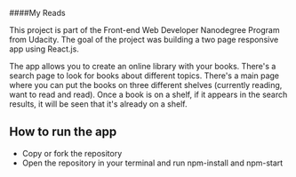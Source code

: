 ####My Reads

This project is part of the Front-end Web Developer Nanodegree Program from Udacity. 
The goal of the project was building a two page responsive app using React.js.

The app allows you to create an online library with your books. There's a search page to look for books about different topics. There's a main page where you can put the books on three different shelves (currently reading, want to read and read). 
Once a book is on a shelf, if it appears in the search results, it will be seen that it's already on a shelf.

## How to run the app
- Copy or fork the repository
- Open the repository in your terminal and run npm-install and npm-start



